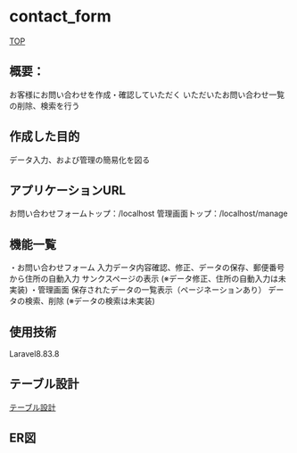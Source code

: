 # contact_form
[TOP](https://github.com/palhina/contact_form/assets/129643430/e6a9d99c-e7c8-4c91-a799-11322e1fe3e7)

## 概要：
お客様にお問い合わせを作成・確認していただく
いただいたお問い合わせ一覧の削除、検索を行う

## 作成した目的
データ入力、および管理の簡易化を図る

## アプリケーションURL
お問い合わせフォームトップ：/localhost
管理画面トップ：/localhost/manage

## 機能一覧
・お問い合わせフォーム
入力データ内容確認、修正、データの保存、郵便番号から住所の自動入力
サンクスページの表示
(※データ修正、住所の自動入力は未実装)
・管理画面
保存されたデータの一覧表示（ページネーションあり）
データの検索、削除
(※データの検索は未実装)

## 使用技術
Laravel8.83.8

## テーブル設計
[テーブル設計](https://github.com/palhina/contact_form/assets/129643430/e843221f-4d96-4718-983b-2c8fdeb31889)

## ER図

